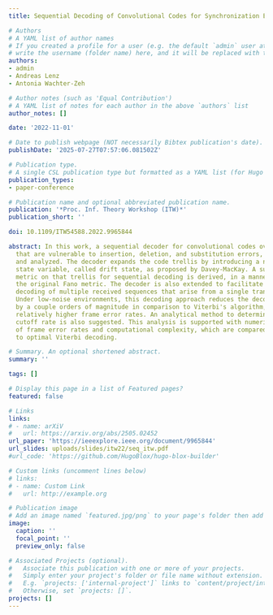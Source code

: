 ```yaml
---
title: Sequential Decoding of Convolutional Codes for Synchronization Errors

# Authors
# A YAML list of author names
# If you created a profile for a user (e.g. the default `admin` user at `content/authors/admin/`), 
# write the username (folder name) here, and it will be replaced with their full name and linked to their profile.
authors:
- admin
- Andreas Lenz
- Antonia Wachter-Zeh

# Author notes (such as 'Equal Contribution')
# A YAML list of notes for each author in the above `authors` list
author_notes: []

date: '2022-11-01'

# Date to publish webpage (NOT necessarily Bibtex publication's date).
publishDate: '2025-07-27T07:57:06.081502Z'

# Publication type.
# A single CSL publication type but formatted as a YAML list (for Hugo requirements).
publication_types:
- paper-conference

# Publication name and optional abbreviated publication name.
publication: '*Proc. Inf. Theory Workshop (ITW)*'
publication_short: ''

doi: 10.1109/ITW54588.2022.9965844

abstract: In this work, a sequential decoder for convolutional codes over channels
  that are vulnerable to insertion, deletion, and substitution errors, is described
  and analyzed. The decoder expands the code trellis by introducing a new channel
  state variable, called drift state, as proposed by Davey-MacKay. A suitable decoding
  metric on that trellis for sequential decoding is derived, in a manner that generalizes
  the original Fano metric. The decoder is also extended to facilitate the simultaneous
  decoding of multiple received sequences that arise from a single transmitted sequence.
  Under low-noise environments, this decoding approach reduces the decoding complexity
  by a couple orders of magnitude in comparison to Viterbi's algorithm, albeit at
  relatively higher frame error rates. An analytical method to determine the computational
  cutoff rate is also suggested. This analysis is supported with numerical evaluations
  of frame error rates and computational complexity, which are compared with respect
  to optimal Viterbi decoding.

# Summary. An optional shortened abstract.
summary: ''

tags: []

# Display this page in a list of Featured pages?
featured: false

# Links
links:
# - name: arXiV
#   url: https://arxiv.org/abs/2505.02452
url_paper: 'https://ieeexplore.ieee.org/document/9965844'
url_slides: uploads/slides/itw22/seq_itw.pdf
#url_code: 'https://github.com/HugoBlox/hugo-blox-builder'

# Custom links (uncomment lines below)
# links:
# - name: Custom Link
#   url: http://example.org

# Publication image
# Add an image named `featured.jpg/png` to your page's folder then add a caption below.
image:
  caption: ''
  focal_point: ''
  preview_only: false

# Associated Projects (optional).
#   Associate this publication with one or more of your projects.
#   Simply enter your project's folder or file name without extension.
#   E.g. `projects: ['internal-project']` links to `content/project/internal-project/index.md`.
#   Otherwise, set `projects: []`.
projects: []
---
```

